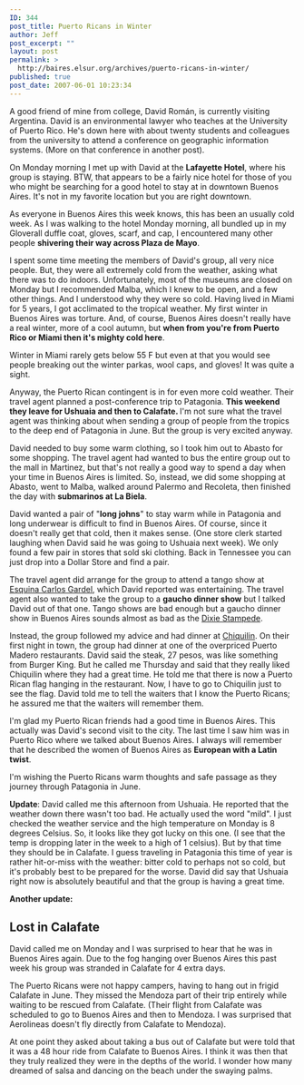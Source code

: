 ```yaml
---
ID: 344
post_title: Puerto Ricans in Winter
author: Jeff
post_excerpt: ""
layout: post
permalink: >
  http://baires.elsur.org/archives/puerto-ricans-in-winter/
published: true
post_date: 2007-06-01 10:23:34
---
```

A good friend of mine from college, David Román, is currently visiting Argentina. David is an environmental lawyer who teaches at the University of Puerto Rico. He's down here with about twenty students and colleagues from the university to attend a conference on geographic information systems. (More on that conference in another post). 

On Monday morning I met up with David  at the <strong>Lafayette Hotel</strong>, where his group is staying. BTW, that appears to be a fairly nice hotel for those of you who might be searching for a good hotel to stay at in downtown Buenos Aires. It's not in my favorite location but you are right downtown. 

As everyone in Buenos Aires this week knows, this has been an usually cold week. As I was walking to the hotel Monday morning, all bundled up in my Gloverall duffle coat, gloves, scarf, and cap, I encountered many other people <strong>shivering their way across Plaza de Mayo</strong>. 

I spent some time meeting the members of David's group, all very nice people. But, they were all extremely cold from the weather, asking what there was to do indoors. Unfortunately, most of the museums are closed on Monday but I recommended Malba, which I knew to be open, and a few other things. And I understood why they were so cold. Having lived in Miami for 5 years, I got acclimated to the tropical weather. My first winter in Buenos Aires was torture. And, of course, Buenos Aires doesn't really have a real winter, more of a cool autumn, but <strong>when from you're from Puerto Rico or Miami then it's mighty cold here</strong>. 

Winter in Miami rarely gets below 55 F but even at that you would see people breaking out the winter parkas, wool caps, and gloves! It was quite a sight. 

Anyway, the Puerto Rican contingent is in for even more cold weather. Their travel agent planned a post-conference trip to Patagonia. <strong>This weekend they leave for Ushuaia and then to Calafate. </strong> I'm not sure what the travel agent was thinking about when sending a group of people from the tropics to the deep end of Patagonia in June. But the group is very excited anyway.

David needed to buy some warm clothing, so I took him out to Abasto for some shopping. The travel agent had wanted to bus the entire group out to the mall in Martinez, but that's not really a good way to spend a day when your time in Buenos Aires is limited. So, instead, we did some shopping at Abasto, went to Malba, walked around Palermo and Recoleta, then finished the day with <strong>submarinos at La Biela</strong>. 

David wanted a pair of "<strong>long johns</strong>" to stay warm while in Patagonia and long underwear is difficult to find in Buenos Aires. Of course, since it doesn't really get that cold, then it makes sense. (One store clerk started laughing when David said he was going to Ushuaia next week).  We only found a few pair in stores that sold ski clothing. Back in Tennessee you can just drop into a Dollar Store and find a pair. 

The travel agent did arrange for the group to attend a tango show at <a href="http://www.esquinacarlosgardel.com.ar/">Esquina Carlos Gardel</a>, which David reported was entertaining. The travel agent also wanted to take the group to a <strong>gaucho dinner show</strong> but I talked David out of that one. Tango shows are bad enough but a gaucho dinner show in Buenos Aires sounds almost as bad as the <a href="http://www.dixiestampede.com/">Dixie Stampede</a>. 

Instead, the group followed my advice and had dinner at <a href="http://chiquilin-argentina.com.ar/historia.htm">Chiquilin</a>. On their first night in town, the group had dinner at one of the overpriced Puerto Madero restaurants. David said the steak, 27 pesos, was like something from Burger King. But he called me Thursday and said that they really liked Chiquilin where they had a great time. He told me that there is now a Puerto Rican flag hanging in the restaurant. Now, I have to go to Chiquilin just to see the flag. David told me  to tell the waiters that I know the Puerto Ricans; he assured me that the waiters will remember them. 

I'm glad my Puerto Rican friends had a good time in Buenos Aires. This actually was David's second visit to the city. The last time I saw him was in Puerto Rico where we talked about Buenos Aires. I always will remember that he described the women of Buenos Aires as <strong>European with a Latin twist</strong>. 

I'm wishing the Puerto Ricans warm thoughts and safe passage as they journey through Patagonia in June. 

<strong>Update</strong>: David called me this afternoon from Ushuaia. He reported that the weather down there wasn't too bad. He actually used the word "mild". I just checked the weather service and the high temperature on Monday is 8 degrees Celsius. So, it looks like they got lucky on this one. (I see that the temp is dropping later in the week to a high of 1 celsius). But by that time they should be in Calafate. I guess traveling in Patagonia this time of year is rather hit-or-miss with the weather: bitter cold to perhaps not so cold, but it's probably best to be prepared for the worse. David did say that Ushuaia right now is absolutely beautiful and that the group is having a great time. 

<strong>Another update: </strong> 

<h2>Lost in Calafate</h2>
David called me on Monday and I was surprised to hear that he was in Buenos Aires again. Due to the fog hanging over Buenos Aires this past week his group was stranded in Calafate for 4 extra days. 

The Puerto Ricans were not happy campers, having to hang out in frigid Calafate in June. They missed the Mendoza part of their trip entirely while waiting to be rescued from Calafate. (Their flight from Calafate was scheduled to go to Buenos Aires and then to Mendoza. I was surprised that Aerolineas doesn't fly directly from Calafate to Mendoza). 

At one point they asked about taking a bus out of Calafate but were told that it was a 48 hour ride from Calafate to Buenos Aires. I think it was then that they truly realized they were in the depths of the world. I wonder how many dreamed of salsa and dancing on the beach under the swaying palms.